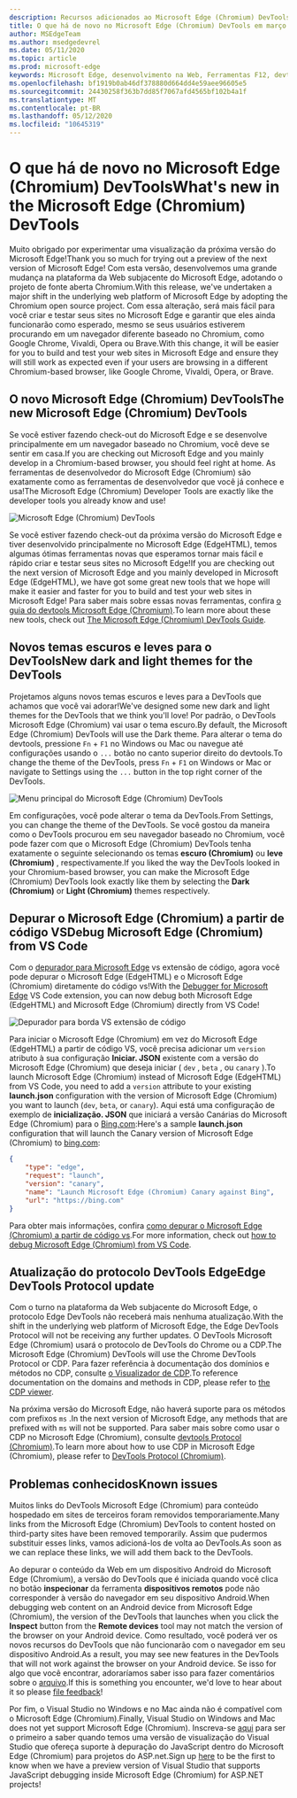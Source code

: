 ```yaml
---
description: Recursos adicionados ao Microsoft Edge (Chromium) DevTools em março de 2019
title: O que há de novo no Microsoft Edge (Chromium) DevTools em março de 2019
author: MSEdgeTeam
ms.author: msedgedevrel
ms.date: 05/11/2020
ms.topic: article
ms.prod: microsoft-edge
keywords: Microsoft Edge, desenvolvimento na Web, Ferramentas F12, devtools
ms.openlocfilehash: bf1919b0ab46df378880d664dd4e59aee96605e5
ms.sourcegitcommit: 24430258f363b7dd85f7067afd4565bf102b4a1f
ms.translationtype: MT
ms.contentlocale: pt-BR
ms.lasthandoff: 05/12/2020
ms.locfileid: "10645319"
---
```

# <span data-ttu-id="803ee-104">O que há de novo no Microsoft Edge (Chromium) DevTools</span><span class="sxs-lookup"><span data-stu-id="803ee-104">What's new in the Microsoft Edge (Chromium) DevTools</span></span>

<span data-ttu-id="803ee-105">Muito obrigado por experimentar uma visualização da próxima versão do Microsoft Edge!</span><span class="sxs-lookup"><span data-stu-id="803ee-105">Thank you so much for trying out a preview of the next version of Microsoft Edge!</span></span> <span data-ttu-id="803ee-106">Com esta versão, desenvolvemos uma grande mudança na plataforma da Web subjacente do Microsoft Edge, adotando o projeto de fonte aberta Chromium.</span><span class="sxs-lookup"><span data-stu-id="803ee-106">With this release, we've undertaken a major shift in the underlying web platform of Microsoft Edge by adopting the Chromium open source project.</span></span> <span data-ttu-id="803ee-107">Com essa alteração, será mais fácil para você criar e testar seus sites no Microsoft Edge e garantir que eles ainda funcionarão como esperado, mesmo se seus usuários estiverem procurando em um navegador diferente baseado no Chromium, como Google Chrome, Vivaldi, Opera ou Brave.</span><span class="sxs-lookup"><span data-stu-id="803ee-107">With this change, it will be easier for you to build and test your web sites in Microsoft Edge and ensure they will still work as expected even if your users are browsing in a different Chromium-based browser, like Google Chrome, Vivaldi, Opera, or Brave.</span></span>

## <span data-ttu-id="803ee-108">O novo Microsoft Edge (Chromium) DevTools</span><span class="sxs-lookup"><span data-stu-id="803ee-108">The new Microsoft Edge (Chromium) DevTools</span></span>

<span data-ttu-id="803ee-109">Se você estiver fazendo check-out do Microsoft Edge e se desenvolve principalmente em um navegador baseado no Chromium, você deve se sentir em casa.</span><span class="sxs-lookup"><span data-stu-id="803ee-109">If you are checking out Microsoft Edge and you mainly develop in a Chromium-based browser, you should feel right at home.</span></span> <span data-ttu-id="803ee-110">As ferramentas de desenvolvedor do Microsoft Edge (Chromium) são exatamente como as ferramentas de desenvolvedor que você já conhece e usa!</span><span class="sxs-lookup"><span data-stu-id="803ee-110">The Microsoft Edge (Chromium) Developer Tools are exactly like the developer tools you already know and use!</span></span>

![Microsoft Edge (Chromium) DevTools](./media/devtools.png)

<span data-ttu-id="803ee-112">Se você estiver fazendo check-out da próxima versão do Microsoft Edge e tiver desenvolvido principalmente no Microsoft Edge (EdgeHTML), temos algumas ótimas ferramentas novas que esperamos tornar mais fácil e rápido criar e testar seus sites no Microsoft Edge!</span><span class="sxs-lookup"><span data-stu-id="803ee-112">If you are checking out the next version of Microsoft Edge and you mainly developed in Microsoft Edge (EdgeHTML), we have got some great new tools that we hope will make it easier and faster for you to build and test your web sites in Microsoft Edge!</span></span> <span data-ttu-id="803ee-113">Para saber mais sobre essas novas ferramentas, confira [o guia do devtools Microsoft Edge (Chromium)](../devtools-guide-chromium.md).</span><span class="sxs-lookup"><span data-stu-id="803ee-113">To learn more about these new tools, check out [The Microsoft Edge (Chromium) DevTools Guide](../devtools-guide-chromium.md).</span></span>

## <span data-ttu-id="803ee-114">Novos temas escuros e leves para o DevTools</span><span class="sxs-lookup"><span data-stu-id="803ee-114">New dark and light themes for the DevTools</span></span>

<span data-ttu-id="803ee-115">Projetamos alguns novos temas escuros e leves para a DevTools que achamos que você vai adorar!</span><span class="sxs-lookup"><span data-stu-id="803ee-115">We've designed some new dark and light themes for the DevTools that we think you'll love!</span></span> <span data-ttu-id="803ee-116">Por padrão, o DevTools Microsoft Edge (Chromium) vai usar o tema escuro.</span><span class="sxs-lookup"><span data-stu-id="803ee-116">By default, the Microsoft Edge (Chromium) DevTools will use the Dark theme.</span></span> <span data-ttu-id="803ee-117">Para alterar o tema do devtools, pressione `Fn`  +  `F1` no Windows ou Mac ou navegue até configurações usando o `...` botão no canto superior direito do devtools.</span><span class="sxs-lookup"><span data-stu-id="803ee-117">To change the theme of the DevTools, press `Fn` + `F1` on Windows or Mac or navigate to Settings using the `...` button in the top right corner of the DevTools.</span></span>

![Menu principal do Microsoft Edge (Chromium) DevTools](./media/devtools-main-menu.png)

<span data-ttu-id="803ee-119">Em configurações, você pode alterar o tema da DevTools.</span><span class="sxs-lookup"><span data-stu-id="803ee-119">From Settings, you can change the theme of the DevTools.</span></span> <span data-ttu-id="803ee-120">Se você gostou da maneira como o DevTools procurou em seu navegador baseado no Chromium, você pode fazer com que o Microsoft Edge (Chromium) DevTools tenha exatamente o seguinte selecionando os temas **escuro (Chromium)** ou **leve (Chromium)** , respectivamente.</span><span class="sxs-lookup"><span data-stu-id="803ee-120">If you liked the way the DevTools looked in your Chromium-based browser, you can make the Microsoft Edge (Chromium) DevTools look exactly like them by selecting the **Dark (Chromium)** or **Light (Chromium)** themes respectively.</span></span> 

## <span data-ttu-id="803ee-121">Depurar o Microsoft Edge (Chromium) a partir de código VS</span><span class="sxs-lookup"><span data-stu-id="803ee-121">Debug Microsoft Edge (Chromium) from VS Code</span></span>

<span data-ttu-id="803ee-122">Com o [depurador para Microsoft Edge](https://marketplace.visualstudio.com/items?itemName=msjsdiag.debugger-for-edge) vs extensão de código, agora você pode depurar o Microsoft Edge (EdgeHTML) e o Microsoft Edge (Chromium) diretamente do código vs!</span><span class="sxs-lookup"><span data-stu-id="803ee-122">With the [Debugger for Microsoft Edge](https://marketplace.visualstudio.com/items?itemName=msjsdiag.debugger-for-edge) VS Code extension, you can now debug both Microsoft Edge (EdgeHTML) and Microsoft Edge (Chromium) directly from VS Code!</span></span>

![Depurador para borda VS extensão de código](./media/vscode-debugger.png)

<span data-ttu-id="803ee-124">Para iniciar o Microsoft Edge (Chromium) em vez do Microsoft Edge (EdgeHTML) a partir de código VS, você precisa adicionar um `version` atributo à sua configuração **Iniciar. JSON** existente com a versão do Microsoft Edge (Chromium) que deseja iniciar ( `dev` , `beta` , ou `canary` ).</span><span class="sxs-lookup"><span data-stu-id="803ee-124">To launch Microsoft Edge (Chromium) instead of Microsoft Edge (EdgeHTML) from VS Code, you need to add a `version` attribute to your existing **launch.json** configuration with the version of Microsoft Edge (Chromium) you want to launch (`dev`, `beta`, or `canary`).</span></span> <span data-ttu-id="803ee-125">Aqui está uma configuração de exemplo de **inicialização. JSON** que iniciará a versão Canárias do Microsoft Edge (Chromium) para o [Bing.com](https://www.bing.com/):</span><span class="sxs-lookup"><span data-stu-id="803ee-125">Here's a sample **launch.json** configuration that will launch the Canary version of Microsoft Edge (Chromium) to [bing.com](https://www.bing.com/):</span></span>

```json
{
    "type": "edge",
    "request": "launch",
    "version": "canary",
    "name": "Launch Microsoft Edge (Chromium) Canary against Bing",
    "url": "https://bing.com"
}
```

<span data-ttu-id="803ee-126">Para obter mais informações, confira [como depurar o Microsoft Edge (Chromium) a partir de código vs](../visual-studio-code/debugger-for-edge.md).</span><span class="sxs-lookup"><span data-stu-id="803ee-126">For more information, check out [how to debug Microsoft Edge (Chromium) from VS Code](../visual-studio-code/debugger-for-edge.md).</span></span>

## <span data-ttu-id="803ee-127">Atualização do protocolo DevTools Edge</span><span class="sxs-lookup"><span data-stu-id="803ee-127">Edge DevTools Protocol update</span></span>

<span data-ttu-id="803ee-128">Com o turno na plataforma da Web subjacente do Microsoft Edge, o protocolo Edge DevTools não receberá mais nenhuma atualização.</span><span class="sxs-lookup"><span data-stu-id="803ee-128">With the shift in the underlying web platform of Microsoft Edge, the Edge DevTools Protocol will not be receiving any further updates.</span></span> <span data-ttu-id="803ee-129">O DevTools Microsoft Edge (Chromium) usará o protocolo de DevTools do Chrome ou a CDP.</span><span class="sxs-lookup"><span data-stu-id="803ee-129">The Microsoft Edge (Chromium) DevTools will use the Chrome DevTools Protocol or CDP.</span></span> <span data-ttu-id="803ee-130">Para fazer referência à documentação dos domínios e métodos no CDP, consulte [o Visualizador de CDP](https://chromedevtools.github.io/devtools-protocol/tot/Accessibility).</span><span class="sxs-lookup"><span data-stu-id="803ee-130">To reference documentation on the domains and methods in CDP, please refer to [the CDP viewer](https://chromedevtools.github.io/devtools-protocol/tot/Accessibility).</span></span>

<span data-ttu-id="803ee-131">Na próxima versão do Microsoft Edge, não haverá suporte para os métodos com prefixos `ms` .</span><span class="sxs-lookup"><span data-stu-id="803ee-131">In the next version of Microsoft Edge, any methods that are prefixed with `ms` will not be supported.</span></span> <span data-ttu-id="803ee-132">Para saber mais sobre como usar o CDP no Microsoft Edge (Chromium), consulte [devtools Protocol (Chromium)](../devtools-protocol-chromium.md).</span><span class="sxs-lookup"><span data-stu-id="803ee-132">To learn more about how to use CDP in Microsoft Edge (Chromium), please refer to [DevTools Protocol (Chromium)](../devtools-protocol-chromium.md).</span></span>

## <span data-ttu-id="803ee-133">Problemas conhecidos</span><span class="sxs-lookup"><span data-stu-id="803ee-133">Known issues</span></span>

<span data-ttu-id="803ee-134">Muitos links do DevTools Microsoft Edge (Chromium) para conteúdo hospedado em sites de terceiros foram removidos temporariamente.</span><span class="sxs-lookup"><span data-stu-id="803ee-134">Many links from the Microsoft Edge (Chromium) DevTools to content hosted on third-party sites have been removed temporarily.</span></span> <span data-ttu-id="803ee-135">Assim que pudermos substituir esses links, vamos adicioná-los de volta ao DevTools.</span><span class="sxs-lookup"><span data-stu-id="803ee-135">As soon as we can replace these links, we will add them back to the DevTools.</span></span>


<span data-ttu-id="803ee-136">Ao depurar o conteúdo da Web em um dispositivo Android do Microsoft Edge (Chromium), a versão do DevTools que é iniciada quando você clica no botão **inspecionar** da ferramenta **dispositivos remotos** pode não corresponder à versão do navegador em seu dispositivo Android.</span><span class="sxs-lookup"><span data-stu-id="803ee-136">When debugging web content on an Android device from Microsoft Edge (Chromium), the version of the DevTools that launches when you click the **Inspect** button from the **Remote devices** tool may not match the version of the browser on your Android device.</span></span> <span data-ttu-id="803ee-137">Como resultado, você poderá ver os novos recursos do DevTools que não funcionarão com o navegador em seu dispositivo Android.</span><span class="sxs-lookup"><span data-stu-id="803ee-137">As a result, you may see new features in the DevTools that will not work against the browser on your Android device.</span></span> <span data-ttu-id="803ee-138">Se isso for algo que você encontrar, adoraríamos saber isso para fazer comentários sobre o [arquivo](../devtools-guide-chromium.md#getting-in-touch-with-the-microsoft-edge-devtools-team).</span><span class="sxs-lookup"><span data-stu-id="803ee-138">If this is something you encounter, we'd love to hear about it so please [file feedback](../devtools-guide-chromium.md#getting-in-touch-with-the-microsoft-edge-devtools-team)!</span></span>

<span data-ttu-id="803ee-139">Por fim, o Visual Studio no Windows e no Mac ainda não é compatível com o Microsoft Edge (Chromium).</span><span class="sxs-lookup"><span data-stu-id="803ee-139">Finally, Visual Studio on Windows and Mac does not yet support Microsoft Edge (Chromium).</span></span> <span data-ttu-id="803ee-140">Inscreva-se [aqui](https://visualstudio.microsoft.com/vs/preview/) para ser o primeiro a saber quando temos uma versão de visualização do Visual Studio que ofereça suporte à depuração do JavaScript dentro do Microsoft Edge (Chromium) para projetos do ASP.net.</span><span class="sxs-lookup"><span data-stu-id="803ee-140">Sign up [here](https://visualstudio.microsoft.com/vs/preview/) to be the first to know when we have a preview version of Visual Studio that supports JavaScript debugging inside Microsoft Edge (Chromium) for ASP.NET projects!</span></span>  
